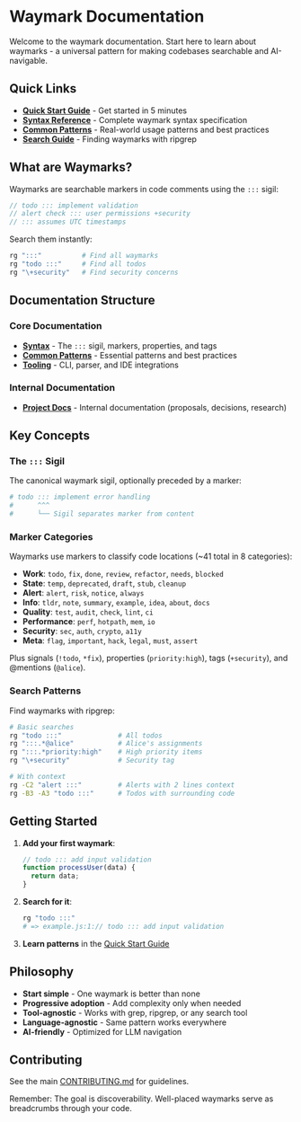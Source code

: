 <!-- tldr ::: Documentation hub for waymark syntax and conventions -->
# Waymark Documentation

Welcome to the waymark documentation. Start here to learn about waymarks - a universal pattern for making codebases searchable and AI-navigable.

## Quick Links

- **[Quick Start Guide](./quick-start.md)** - Get started in 5 minutes
- **[Syntax Reference](./syntax/README.md)** - Complete waymark syntax specification
- **[Common Patterns](./usage/patterns/common-patterns.md)** - Real-world usage patterns and best practices
- **[Search Guide](./usage/search/ripgrep-patterns.md)** - Finding waymarks with ripgrep

## What are Waymarks?

Waymarks are searchable markers in code comments using the `:::` sigil:

```javascript
// todo ::: implement validation
// alert check ::: user permissions +security
// ::: assumes UTC timestamps
```

Search them instantly:
```bash
rg ":::"          # Find all waymarks
rg "todo :::"     # Find all todos
rg "\+security"   # Find security concerns
```

## Documentation Structure

### Core Documentation

- **[Syntax](./syntax/README.md)** - The `:::` sigil, markers, properties, and tags
- **[Common Patterns](./usage/patterns/common-patterns.md)** - Essential patterns and best practices
- **[Tooling](./tooling/README.md)** - CLI, parser, and IDE integrations

### Internal Documentation

- **[Project Docs](./_project/README.md)** - Internal documentation (proposals, decisions, research)

## Key Concepts

### The `:::` Sigil

The canonical waymark sigil, optionally preceded by a marker:

```python
# todo ::: implement error handling
#      ^^^
#      └── Sigil separates marker from content
```

### Marker Categories

Waymarks use markers to classify code locations (~41 total in 8 categories):

- **Work**: `todo`, `fix`, `done`, `review`, `refactor`, `needs`, `blocked`
- **State**: `temp`, `deprecated`, `draft`, `stub`, `cleanup`
- **Alert**: `alert`, `risk`, `notice`, `always`
- **Info**: `tldr`, `note`, `summary`, `example`, `idea`, `about`, `docs`
- **Quality**: `test`, `audit`, `check`, `lint`, `ci`
- **Performance**: `perf`, `hotpath`, `mem`, `io`
- **Security**: `sec`, `auth`, `crypto`, `a11y`
- **Meta**: `flag`, `important`, `hack`, `legal`, `must`, `assert`

Plus signals (`!todo`, `*fix`), properties (`priority:high`), tags (`+security`), and @mentions (`@alice`).

### Search Patterns

Find waymarks with ripgrep:

```bash
# Basic searches
rg "todo :::"              # All todos
rg ":::.*@alice"           # Alice's assignments
rg ":::.*priority:high"    # High priority items
rg "\+security"            # Security tag

# With context
rg -C2 "alert :::"         # Alerts with 2 lines context
rg -B3 -A3 "todo :::"      # Todos with surrounding code
```

## Getting Started

1. **Add your first waymark**:
   ```javascript
   // todo ::: add input validation
   function processUser(data) {
     return data; 
   }
   ```

2. **Search for it**:
   ```bash
   rg "todo :::"
   # => example.js:1:// todo ::: add input validation
   ```

3. **Learn patterns** in the [Quick Start Guide](./quick-start.md)

## Philosophy

- **Start simple** - One waymark is better than none
- **Progressive adoption** - Add complexity only when needed
- **Tool-agnostic** - Works with grep, ripgrep, or any search tool
- **Language-agnostic** - Same pattern works everywhere
- **AI-friendly** - Optimized for LLM navigation

## Contributing

See the main [CONTRIBUTING.md](../CONTRIBUTING.md) for guidelines.

Remember: The goal is discoverability. Well-placed waymarks serve as breadcrumbs through your code.